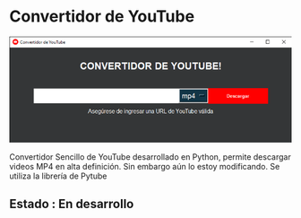 # Convertidor de YouTube 
![Image text](https://github.com/AlvaroCoder/YouTubeConverter/blob/main/assets/Convertidor%20de%20YouTube.png)

Convertidor Sencillo de YouTube desarrollado en Python, permite descargar videos MP4 en alta definición. Sin embargo aún lo estoy modificando. Se utiliza la librería de Pytube

## Estado : En desarrollo 

